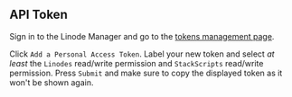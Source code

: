 ## API Token

Sign in to the Linode Manager and go to the
[tokens management page](https://cloud.linode.com/profile/tokens).

Click `Add a Personal Access Token`. Label your new token and select *at least* the
`Linodes` read/write permission and `StackScripts` read/write permission. 
Press `Submit` and make sure to copy the displayed token
as it won't be shown again.
